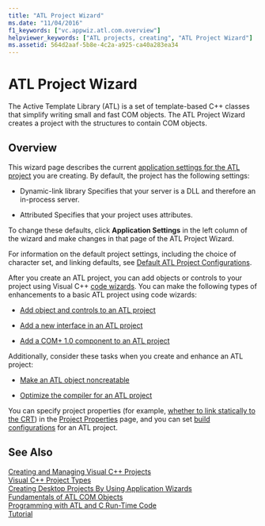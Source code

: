 ```yaml
---
title: "ATL Project Wizard"
ms.date: "11/04/2016"
f1_keywords: ["vc.appwiz.atl.com.overview"]
helpviewer_keywords: ["ATL projects, creating", "ATL Project Wizard"]
ms.assetid: 564d2aaf-5b8e-4c2a-a925-ca40a283ea34
---
```

# ATL Project Wizard

The Active Template Library (ATL) is a set of template-based C++ classes that simplify writing small and fast COM objects. The ATL Project Wizard creates a project with the structures to contain COM objects.

## Overview

This wizard page describes the current [application settings for the ATL project](../../atl/reference/application-settings-atl-project-wizard.md) you are creating. By default, the project has the following settings:

- Dynamic-link library   Specifies that your server is a DLL and therefore an in-process server.

- Attributed   Specifies that your project uses attributes.

To change these defaults, click **Application Settings** in the left column of the wizard and make changes in that page of the ATL Project Wizard.

For information on the default project settings, including the choice of character set, and linking defaults, see [Default ATL Project Configurations](../../atl/reference/default-atl-project-configurations.md).

After you create an ATL project, you can add objects or controls to your project using Visual C++ [code wizards](../../ide/adding-functionality-with-code-wizards-cpp.md). You can make the following types of enhancements to a basic ATL project using code wizards:

- [Add object and controls to an ATL project](../../atl/reference/adding-objects-and-controls-to-an-atl-project.md)

- [Add a new interface in an ATL project](../../atl/reference/adding-a-new-interface-in-an-atl-project.md)

- [Add a COM+ 1.0 component to an ATL project](../../atl/reference/adding-an-atl-com-plus-1-0-component.md)

Additionally, consider these tasks when you create and enhance an ATL project:

- [Make an ATL object noncreatable](../../atl/reference/making-an-atl-object-noncreatable.md)

- [Optimize the compiler for an ATL project](../../atl/reference/specifying-compiler-optimization-for-an-atl-project.md)

You can specify project properties (for example, [whether to link statically to the CRT](../../atl/programming-with-atl-and-c-run-time-code.md)) in the [Project Properties](../../ide/general-property-page-project.md) page, and you can set [build configurations](/visualstudio/ide/understanding-build-configurations) for an ATL project.

## See Also

[Creating and Managing Visual C++ Projects](../../ide/creating-and-managing-visual-cpp-projects.md)<br/>
[Visual C++ Project Types](../../build/visual-cpp-project-types.md)<br/>
[Creating Desktop Projects By Using Application Wizards](../../ide/creating-desktop-projects-by-using-application-wizards.md)<br/>
[Fundamentals of ATL COM Objects](../../atl/fundamentals-of-atl-com-objects.md)<br/>
[Programming with ATL and C Run-Time Code](../../atl/programming-with-atl-and-c-run-time-code.md)<br/>
[Tutorial](../../atl/active-template-library-atl-tutorial.md)

